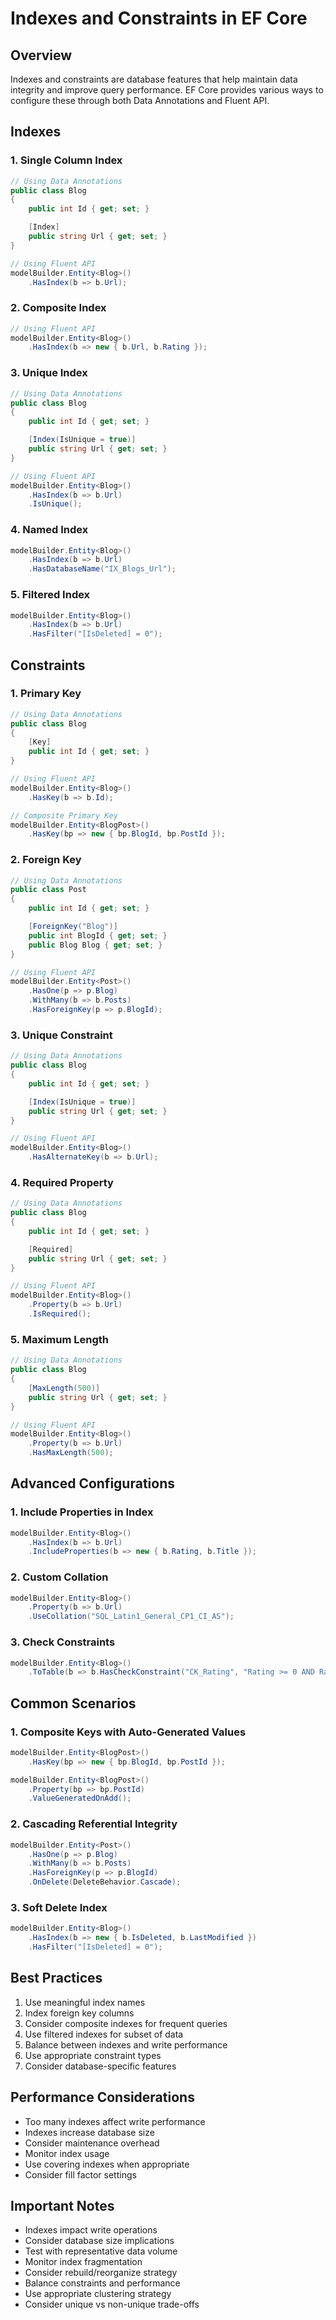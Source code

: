 # Indexes and Constraints in EF Core

## Overview

Indexes and constraints are database features that help maintain data integrity and improve query performance. EF Core provides various ways to configure these through both Data Annotations and Fluent API.

## Indexes

### 1. Single Column Index

```csharp
// Using Data Annotations
public class Blog
{
    public int Id { get; set; }

    [Index]
    public string Url { get; set; }
}

// Using Fluent API
modelBuilder.Entity<Blog>()
    .HasIndex(b => b.Url);
```

### 2. Composite Index

```csharp
// Using Fluent API
modelBuilder.Entity<Blog>()
    .HasIndex(b => new { b.Url, b.Rating });
```

### 3. Unique Index

```csharp
// Using Data Annotations
public class Blog
{
    public int Id { get; set; }

    [Index(IsUnique = true)]
    public string Url { get; set; }
}

// Using Fluent API
modelBuilder.Entity<Blog>()
    .HasIndex(b => b.Url)
    .IsUnique();
```

### 4. Named Index

```csharp
modelBuilder.Entity<Blog>()
    .HasIndex(b => b.Url)
    .HasDatabaseName("IX_Blogs_Url");
```

### 5. Filtered Index

```csharp
modelBuilder.Entity<Blog>()
    .HasIndex(b => b.Url)
    .HasFilter("[IsDeleted] = 0");
```

## Constraints

### 1. Primary Key

```csharp
// Using Data Annotations
public class Blog
{
    [Key]
    public int Id { get; set; }
}

// Using Fluent API
modelBuilder.Entity<Blog>()
    .HasKey(b => b.Id);

// Composite Primary Key
modelBuilder.Entity<BlogPost>()
    .HasKey(bp => new { bp.BlogId, bp.PostId });
```

### 2. Foreign Key

```csharp
// Using Data Annotations
public class Post
{
    public int Id { get; set; }

    [ForeignKey("Blog")]
    public int BlogId { get; set; }
    public Blog Blog { get; set; }
}

// Using Fluent API
modelBuilder.Entity<Post>()
    .HasOne(p => p.Blog)
    .WithMany(b => b.Posts)
    .HasForeignKey(p => p.BlogId);
```

### 3. Unique Constraint

```csharp
// Using Data Annotations
public class Blog
{
    public int Id { get; set; }

    [Index(IsUnique = true)]
    public string Url { get; set; }
}

// Using Fluent API
modelBuilder.Entity<Blog>()
    .HasAlternateKey(b => b.Url);
```

### 4. Required Property

```csharp
// Using Data Annotations
public class Blog
{
    public int Id { get; set; }

    [Required]
    public string Url { get; set; }
}

// Using Fluent API
modelBuilder.Entity<Blog>()
    .Property(b => b.Url)
    .IsRequired();
```

### 5. Maximum Length

```csharp
// Using Data Annotations
public class Blog
{
    [MaxLength(500)]
    public string Url { get; set; }
}

// Using Fluent API
modelBuilder.Entity<Blog>()
    .Property(b => b.Url)
    .HasMaxLength(500);
```

## Advanced Configurations

### 1. Include Properties in Index

```csharp
modelBuilder.Entity<Blog>()
    .HasIndex(b => b.Url)
    .IncludeProperties(b => new { b.Rating, b.Title });
```

### 2. Custom Collation

```csharp
modelBuilder.Entity<Blog>()
    .Property(b => b.Url)
    .UseCollation("SQL_Latin1_General_CP1_CI_AS");
```

### 3. Check Constraints

```csharp
modelBuilder.Entity<Blog>()
    .ToTable(b => b.HasCheckConstraint("CK_Rating", "Rating >= 0 AND Rating <= 5"));
```

## Common Scenarios

### 1. Composite Keys with Auto-Generated Values

```csharp
modelBuilder.Entity<BlogPost>()
    .HasKey(bp => new { bp.BlogId, bp.PostId });

modelBuilder.Entity<BlogPost>()
    .Property(bp => bp.PostId)
    .ValueGeneratedOnAdd();
```

### 2. Cascading Referential Integrity

```csharp
modelBuilder.Entity<Post>()
    .HasOne(p => p.Blog)
    .WithMany(b => b.Posts)
    .HasForeignKey(p => p.BlogId)
    .OnDelete(DeleteBehavior.Cascade);
```

### 3. Soft Delete Index

```csharp
modelBuilder.Entity<Blog>()
    .HasIndex(b => new { b.IsDeleted, b.LastModified })
    .HasFilter("[IsDeleted] = 0");
```

## Best Practices

1. Use meaningful index names
2. Index foreign key columns
3. Consider composite indexes for frequent queries
4. Use filtered indexes for subset of data
5. Balance between indexes and write performance
6. Use appropriate constraint types
7. Consider database-specific features

## Performance Considerations

- Too many indexes affect write performance
- Indexes increase database size
- Consider maintenance overhead
- Monitor index usage
- Use covering indexes when appropriate
- Consider fill factor settings

## Important Notes

- Indexes impact write operations
- Consider database size implications
- Test with representative data volume
- Monitor index fragmentation
- Consider rebuild/reorganize strategy
- Balance constraints and performance
- Use appropriate clustering strategy
- Consider unique vs non-unique trade-offs
